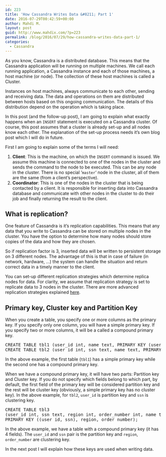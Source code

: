 ```yaml
---
id: 223
title: 'How Cassandra Writes Data &#8211; Part 1'
date: 2016-07-29T00:42:59+00:00
author: Mahdi M.
layout: post
guid: http://www.mahdix.com/?p=223
permalink: /blog/2016/07/29/how-cassandra-writes-data-part-1/
categories:
  - Cassandra
---
```

As you know, Cassandra is a distributed database. This means that the Cassandra application will be running on multiple machines. We call each running application, a Cassandra instance and each of those machines, a host machine (or node). The collection of these host machines is called a Cluster.

Instances on host machines, always communicate to each other, sending and receiving data. The data and operations on them are distributed between hosts based on this ongoing communication. The details of this distribution depend on the operation which is taking place.

In this post (and the follow-up post), I am going to explain what exactly happens when an `INSERT` statement is executed on a Cassandra cluster. Of course, this post assumes that a cluster is already set-up and all nodes know each other. The explanation of the set-up process needs it&#8217;s own blog post which I will do in future.

First I am going to explain some of the terms I will need:

  1. **Client**: This is the machine, on which the `INSERT` command is issued. We assume this machine is connected to one of the nodes in the cluster and sends the command to the node to be executed. This can be any node in the cluster. There is no special &#8216;`master`&#8216; node in the cluster, all of them are the same (from a client&#8217;s perspective).
  2. **Coordinator**: This is one of the nodes in the cluster that is being contacted by a client. It is responsible for inserting data into Cassandra database and communicate with other nodes in the cluster to do their job and finally returning the result to the client.

## What is replication?

One feature of Cassandra is it&#8217;s replication capabilities. This means that any data that you write to Cassandra can be stored on multiple nodes in the cluster. You have the option to determine how many nodes should store copies of the data and how they are chosen.

So if replication factor is 3, inserted data will be written to persistent storage on 3 different nodes. The advantage of this is that in case of failure (in network, hardware, &#8230;) the system can handle the situation and return correct data in a timely manner to the client.

You can set-up different replication strategies which determine replica nodes for data. For clarity, we assume that replication strategy is set to replicate data to 3 nodes in the cluster. There are more advanced replication strategies explained [here](https://docs.datastax.com/en/cassandra/2.0/cassandra/architecture/architectureDataDistributeReplication_c.html).

## Primary key, Cluster key and Partition Key

When you create a table, you specify one or more columns as the primary key. If you specify only one column, you will have a simple primary key. If you specify two or more columns, it will be a called a compound primary key.

<pre>CREATE TABLE tbl1 (user_id int, name text, PRIMARY KEY (user_id));
CREATE TABLE tbl2 (user_id int, ssn text, name text, PRIMARY KEY (user_id, ssn))</pre>

In the above example, the first table (`tbl1`) has a simple primary key while the second one has a compound primary key.

When we have a compound primary key, it will have two parts: Partition key and Cluster key. If you do not specify which fields belong to which part, by default, the first field of the primary key will be considered partition key and the rest will be cluster key (obviously, a simple primary key has no cluster key). In the above example, for `tbl2`, `user_id` is partition key and `ssn` is clustering key.

<pre>CREATE TABLE tbl3 
(user_id int, ssn text, region int, order_number int, name text, 
PRIMARY KEY ((user_id, ssn), region, order_number);</pre>

In the above example, we have a table with a compound primary key (it has 4 fields). The `user_id` and `ssn` pair is the partition key and `region`, `order_number` are clustering key.

In the next post I will explain how these keys are used when writing data.

## 

&nbsp;